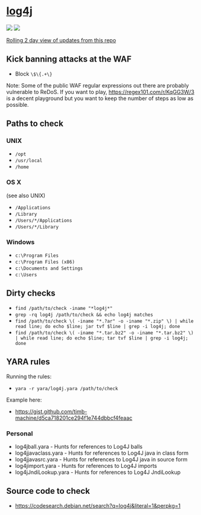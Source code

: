 # [log4j](https://blog.talosintelligence.com/2021/12/apache-log4j-rce-vulnerability.html)

![](https://img.shields.io/badge/last--updated-December%202021%20-green) ![](https://img.shields.io/badge/src-public-orange)

[Rolling 2 day view of updates from this repo](https://github.com/CiscoCXSecurity/log4j/compare/master@%7B2day%7D...master)

## Kick banning attacks at the WAF

* Block ```\$\{.+\}```

Note: Some of the public WAF regular expressions out there are probably vulnerable to ReDoS. If you want to play, https://regex101.com/r/KqGG3W/3 is a decent playground but you want to keep the number of steps as low as possible.

## Paths to check

### UNIX

* ```/opt```
* ```/usr/local```
* ```/home```

### OS X

(see also UNIX)

* ```/Applications```
* ```/Library```
* ```/Users/*/Applications```
* ```/Users/*/Library```

### Windows

* ```c:\Program Files```
* ```c:\Program Files (x86)```
* ```c:\Documents and Settings```
* ```c:\Users```

## Dirty checks

* ```find /path/to/check -iname "*log4j*"```
* ```grep -rq log4j /path/to/check && echo log4j matches```
* ```find /path/to/check \( -iname "*.?ar" -o -iname "*.zip" \) | while read line; do echo $line; jar tvf $line | grep -i log4j; done```
* ```find /path/to/check \( -iname "*.tar.bz2" -o -iname "*.tar.bz2" \) | while read line; do echo $line; tar tvf $line | grep -i log4j; done```

## YARA rules

Running the rules:

* ```yara -r yara/log4j.yara /path/to/check```

Example here:

* https://gist.github.com/timb-machine/d5ca718201ce294f1e744dbbcf4feaac

### Personal

* log4jball.yara - Hunts for references to Log4J balls
* log4jjavaclass.yara - Hunts for references to Log4J java in class form
* log4jjavasrc.yara - Hunts for references to Log4J java in source form
* log4jimport.yara - Hunts for references to Log4J imports
* log4jJndiLookup.yara - Hunts for references to Log4J JndiLookup

## Source code to check

* https://codesearch.debian.net/search?q=log4j&literal=1&perpkg=1
